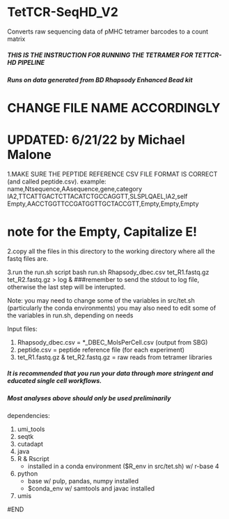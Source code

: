 # TetTCR-SeqHD_V2
Converts raw sequencing data of pMHC tetramer barcodes to a count matrix

##### THIS IS THE INSTRUCTION FOR RUNNING THE TETRAMER FOR TETTCR-HD PIPELINE #####
##### Runs on data generated from BD Rhapsody Enhanced Bead kit ####

# CHANGE FILE NAME ACCORDINGLY #
# UPDATED: 6/21/22 by Michael Malone

1.MAKE SURE THE PEPTIDE REFERENCE CSV FILE FORMAT IS CORRECT (and called peptide.csv).
example:
name,Ntsequence,AAsequence,gene,category
IA2,TTCATTGACTCTTACATCTGCCAGGTT,SLSPLQAEL,IA2,self
Empty,AACCTGGTTCCGATGGTTGCTACCGTT,Empty,Empty,Empty
# note for the Empty, Capitalize E!

2.copy all the files in this directory to the working directory where all the fastq files are.

3.run the run.sh script
bash run.sh Rhapsody_dbec.csv tet_R1.fastq.gz tet_R2.fastq.gz > log &
###remember to send the stdout to log file, otherwise the last step will be interupted.

Note: you may need to change some of the variables in src/tet.sh (particularly the conda environments)
      you may also need to edit some of the variables in run.sh, depending on needs

Input files:
  1. Rhapsody_dbec.csv = *_DBEC_MolsPerCell.csv (output from SBG)
  2. peptide.csv = peptide reference file (for each experiment)
  3. tet_R1.fastq.gz & tet_R2.fastq.gz = raw reads from tetramer libraries

##### It is recommended that you run your data through more stringent and educated single cell workflows.
##### Most analyses above should only be used preliminarily

dependencies:
  1. umi_tools
  2. seqtk
  3. cutadapt
  4. java
  5. R & Rscript
       - installed in a conda environment ($R_env in src/tet.sh) w/ r-base 4
  6. python
       - base w/ pulp, pandas, numpy installed
       - $conda_env w/ samtools and javac installed
  7. umis

#END
